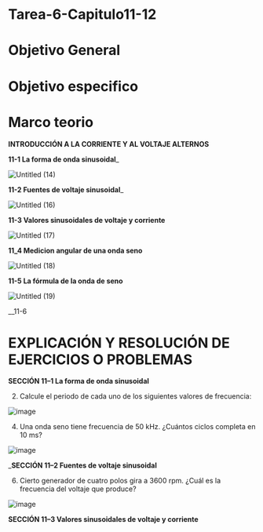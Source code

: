 # Tarea-6-Capitulo11-12
# Objetivo General
# Objetivo especifico 
# Marco teorio
__INTRODUCCIÓN A LA CORRIENTE Y AL VOLTAJE ALTERNOS__

__11-1 La forma de onda sinusoidal___

![Untitled (14)](https://user-images.githubusercontent.com/105671364/178868489-6bb30b7e-0103-402e-9310-a2fa92cac104.jpg)

__11-2 Fuentes de voltaje sinusoidal___

![Untitled (16)](https://user-images.githubusercontent.com/105671364/178868618-846d5eef-f0f9-415f-922e-1c8d9282c4c6.jpg)

__11-3 Valores sinusoidales de voltaje y corriente__

![Untitled (17)](https://user-images.githubusercontent.com/105671364/178881874-24158071-a163-4f6a-98eb-0ac57a813473.jpg)

__11_4 Medicion angular de una onda seno__ 

![Untitled (18)](https://user-images.githubusercontent.com/105671364/178887195-eef32831-1ce0-4d5d-b490-1ecf36227420.jpg)

__11-5 La fórmula de la onda de seno__

![Untitled (19)](https://user-images.githubusercontent.com/105671364/178889268-fa6686dd-1da4-4a2a-9183-745bd734edbf.jpg)

__11-6 

# EXPLICACIÓN Y RESOLUCIÓN DE EJERCICIOS O PROBLEMAS

__SECCIÓN 11–1 La forma de onda sinusoidal__

2. Calcule el periodo de cada uno de los siguientes valores de frecuencia:

![image](https://user-images.githubusercontent.com/105671364/178903238-6e83db01-dd9d-4c0a-9e03-6c06db807a9d.png)

4. Una onda seno tiene frecuencia de 50 kHz. ¿Cuántos ciclos completa en 10 ms?

![image](https://user-images.githubusercontent.com/105671364/178911702-7ca5d4ed-37c7-47c1-927a-12894b59f630.png)


___SECCIÓN 11–2 Fuentes de voltaje sinusoidal__

6. Cierto generador de cuatro polos gira a 3600 rpm. ¿Cuál es la frecuencia del voltaje que produce?

![image](https://user-images.githubusercontent.com/105671364/178915601-3bb5e06c-37fc-420b-9f3d-512b36511a90.png)

__SECCIÓN 11–3 Valores sinusoidales de voltaje y corriente__



